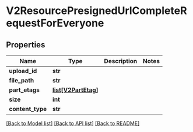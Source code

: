 # V2ResourcePresignedUrlCompleteRequestForEveryone

## Properties
Name | Type | Description | Notes
------------ | ------------- | ------------- | -------------
**upload_id** | **str** |  | 
**file_path** | **str** |  | 
**part_etags** | [**list[V2PartEtag]**](V2PartEtag.md) |  | 
**size** | **int** |  | 
**content_type** | **str** |  | 

[[Back to Model list]](../README.md#documentation-for-models) [[Back to API list]](../README.md#documentation-for-api-endpoints) [[Back to README]](../README.md)

